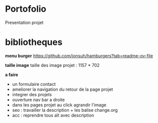 # Portofolio
 Presentation projet

# bibliotheques

**menu burger**
https://github.com/jonsuh/hamburgers?tab=readme-ov-file

**taille image**
taille des image projet : 1157 * 702


**a faire**

- un formulaire contact
- ameliorer la navigation du retour de la page projet
- integrer des projets
- ouverture nav bar a droite
- dans les pages projet au click agrandir l'image
- seo : travailler la description + les balise change.org
- acc : reprendre tous alt avec description